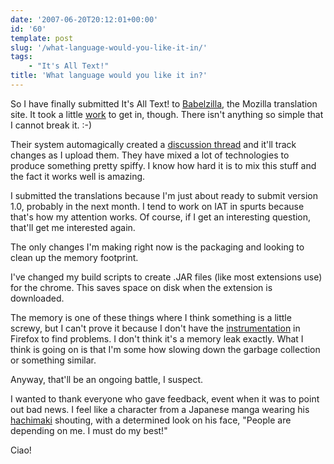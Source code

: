 ```yaml
---
date: '2007-06-20T20:12:01+00:00'
id: '60'
template: post
slug: '/what-language-would-you-like-it-in/'
tags:
    - "It's All Text!"
title: 'What language would you like it in?'
---
```


So I have finally submitted It's All Text! to
[Babelzilla](http://www.babelzilla.org/), the Mozilla translation site. It
took a little
[work](http://www.babelzilla.org/forum/index.php?showtopic=3269&st=0&p=30125&#entry30125)
to get in, though. There isn't anything so simple that I cannot break it. :-)

Their system automagically created a
[discussion thread](http://www.babelzilla.org/forum/index.php?showtopic=3270&pid=30126&mode=threaded&start=#entry30126)
and it'll track changes as I upload them. They have mixed a lot of
technologies to produce something pretty spiffy. I know how hard it is to mix
this stuff and the fact it works well is amazing.

I submitted the translations because I'm just about ready to submit version
1.0, probably in the next month. I tend to work on IAT in spurts because
that's how my attention works. Of course, if I get an interesting question,
that'll get me interested again.

The only changes I'm making right now is the packaging and looking to clean up
the memory footprint.

I've changed my build scripts to create .JAR files (like most extensions use)
for the chrome. This saves space on disk when the extension is downloaded.

The memory is one of these things where I think something is a little screwy,
but I can't prove it because I don't have the
[instrumentation](http://en.wikipedia.org/wiki/Instrumentation_%28computer_programming%29)
in Firefox to find problems. I don't think it's a memory leak exactly. What I
think is going on is that I'm some how slowing down the garbage collection or
something similar.

Anyway, that'll be an ongoing battle, I suspect.

I wanted to thank everyone who gave feedback, event when it was to point out
bad news. I feel like a character from a Japanese manga wearing his
[hachimaki](http://en.wikipedia.org/wiki/Hachimaki) shouting, with a
determined look on his face, "People are depending on me. I must do my best!"

Ciao!
